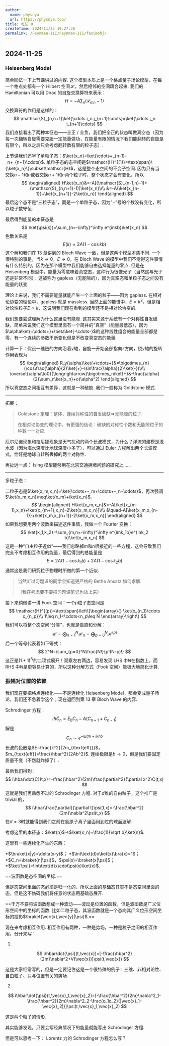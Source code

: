 ```yaml
---
author:
  name: physnya
  url: https://physnya.top/
title: 札记 8
createTime: 2024/11/25 19:27:36
permalink: /Feynman-III/Feynman-III/fax5mohj/
---
```

## 2024-11-25

### Heisenberg Model

简单回忆一下上节课讲过的内容. 这个模型本质上是一个格点量子场论模型，在每一个格点处都有一个 Hilbert 空间$\mathscr{H}$，然后相邻的空间耦合起来. 我们的 Hamiltonian 可以用 Dirac 的自旋交换算符来表示：
$$
H=-A\sum_n(\mathscr{S}_{mn}-1)
$$
交换算符的作用是这样的：
$$
\mathscr{S}_{n,n+1}\ket{\cdots i_n j_{n+1}\cdots}=\ket{\cdots j_n i_{n+1}\cdots}
$$
我们直接看出了两种本征态——全正 / 全负，我们把全正的状态叫做真空态（因为每一次翻转自旋需要克服一定能量做功，在能量有限的情况下我们能翻转的自旋是有限个，所以之后只会考虑翻转数有限的粒子态）.

上节课我们还学了单粒子态：$\ket{x_n}=\ket{\cdots+_{n-1}-_n+_{n+1}\cdots}$. 单粒子态的态空间是$\mathscr{H}^{(1)}=\text{span}\{\ket{x_n}\}\subset\mathscr{H}$，这是整个态空间的不变子空间. 因为只有当交换$n-1$和$n$或者交换$n+1$和$n$两个粒子时，整个状态才会有变化，所以
$$
\begin{aligned}
H\ket{x_n}&=-A[(\mathscr{S}_{n-1,n}-1)+(\mathscr{S}_{n,n+1}-1)]\ket{x_n}\\\\
&=-A(\ket{x_{n-1}}+\ket{x_{n+1}}-2\ket{x_n})
\end{aligned}
$$
最后这个态不是“三粒子态”，而是一个单粒子态，因为“$-$”号的个数没有变化，所以粒子数守恒.

最后得到能量的本征态是
$$
\ket{\psi(k)}=\sum_{n=-\infty}^\infty e^{inkb}\ket{x_n}
$$
色散关系是
$$
E(k)=2A(1-\cos kb)
$$
这个解和我们在 13 章讲到的 Bloch Wave 一致，但是这两个模型本质不同. 一个很特别的事是，当$k\to0$，$E\to0$，在 Bloch Wave 的模型中我们不觉得这件事情有什么特别的，因为在那个模型中我们能够自由选择能量的零点. 但是在 Heisenberg 模型中，能量为零意味着真空态，这种行为很像光子（当然这与光子还是非常不同），这被称为 gapless（无能隙的），因为真空态和单粒子态之间没有能量的跃变.

理论上来说，我们不需要能量就能产生一个上面的粒子——因为 gapless. 在相对论协变的理论中，gapless 就是 massless. 当然上面的能谱中，$E\propto k^2$，但是相对论性粒子$E\propto k$，这说明我们现在看到的模型还不是相对论协变的.

我们想要尝试理解为什么这里没有能隙. 这其实来源于系统有一个对称性自发破缺，简单来说我们这个模型里面有一个简并的“真空”（能量最低态），因为$\alpha\ket{+\cdots+}+\beta\ket{-\cdots-}$的这种线性组合的能量全部都是零，有一个连续的参数不断变化但是不改变真空态的能量.

计算一下：假设一维链的方向沿着$y$轴，自旋一开始全部指向$z$方向，绕$y$轴的旋转作用表现为
$$
\begin{aligned}
R_y(\alpha)\ket{+\cdots+}&=\bigotimes_{n}(\cos\frac{\alpha}{2}\ket{+}-\sin\frac{\alpha}{2}\ket{-})\\\\
\overset{\alpha\to0}{\longrightarrow}\bigotimes_n\ket{+}&-\frac{\alpha}{2}\sum_n\ket{x_n}+o(\alpha^2)
\end{aligned}
$$
所以真空态之间相互有差异，这就是一种破缺. 我们一般称为 Goldstone 模式.

---

拓展：

> Goldstone 定理：整体、连续对称性的自发破缺$\Longrightarrow$无能隙的粒子.
>
> 在相对论协变的理论中，有更强的结论：破缺的对称性个数和无能隙粒子的种数一一对应.

厄尔尼诺现象和拉尼娜现象是天气扰动的两个长波模式，为什么？洋流的建模是浅水波（因为海水深度比地球深度小多了），可以通过 Euler 方程解出两个长波模式，恰好是地球自转所丢掉的两个对称性.

再扯远一点： Ising 模型能够用在北京交通拥堵问题的研究上……

---

多粒子态：

二粒子态是$\ket{x_m,x_n}=\ket{\cdots+-_m+\cdots+-_n+\cdots}$，再次强调$\ket{x_m,x_n}\neq\ket{x_m}+\ket{x_n}$.
$$
\begin{aligned}
H\ket{x_m,x_n}&=-A[\ket{x_{m-1},x_n}+\ket{x_{m+1},x_n}-2\ket{x_m,x_n}]\\\\
&\quad-A[\ket{x_m,x_{n-1}}+\ket{x_m,x_{n+1}}-2\ket{x_m,x_n}]
\end{aligned}
$$
如果我想要用两个波数来描述这件事情，我做一个 Fourier 变换：
$$
\ket{k_1,k_2}=\sum_{m,n=-\infty}^\infty e^{imk_1b}e^{ink_2 b}\ket{x_m,x_n}
$$
这是一种“自由粒子近似”——我们忽略掉$m$和$n$很接近的一些方程，这会导致我们完全不考虑相互作用的能量，最后得到的总能量是
$$
E=2A(1-\cos k_1b)+2A(1-\cos k_2b)
$$
通常这是我们研究粒子物理时所做的第一个近似.

> 当然听过习题课的同学会知道更严格的 Bethe Ansatz 如何求解.
>
> （我在考虑要不要把习题课笔记也放上来）

接下来稍微讲一讲 Fook 空间：一个$p$粒子态空间是
$$
\mathscr{H}^{(p)}=\text{span}\left\{\begin{array}{}
\ket{x_{n_1}\cdots x_{n_p}}\\
1\leq n_1<\cdots<n_p\leq N
\end{array}\right\}
$$
我们可以将整个态空间“分类”，也就是做直和分解：
$$
\mathscr{H}=\bigotimes_{n=1}^N\mathscr{H}_n=\bigoplus_{p=0}^N\mathscr{H}^{(p)}
$$
后一个等号代表着如下等式：
$$
2^N=\sum_{p=0}^N\frac{N!}{p!(N-p)!}
$$
这正是$(1+1)^N$的二项式展开！观察左右两边，容易发现 LHS 中$N$在指数上，而 RHS 中$N$是更容易计算的，所以这种分解方式（Fook 空间）能极大地简化计算.

### 振幅对位置的依赖

我们现在要把格点连续化——不是连续化 Heisenberg Model，那会变成量子场论，我们还不急着学这个；现在退回到第 13 章 Bloch Wave 的内容.

Schrodinger 方程：
$$
i\hbar\dot{C}_n=E_0C_n-A(C_{n+1}+C_{n-1})
$$
解是
$$
C_n\sim e^{-iEt/\hbar+iknb}
$$
长波的色散是$E=\frac{k^2}{2m_{\text{eff}}}$，$m_{\text{eff}}=\frac{\hbar^2}{2Ab^2}$. 连续极限是$b\to0$，但是我们要固定质量不变（不然就炸掉了）.

最后我们得到：
$$
i\hbar\dot{C}(t,x)=-\frac{\hbar^2}{2m}\frac{\partial^2}{\partial x^2}C(t,x)
$$
这就是我们再熟悉不过的 Schrodinger 方程. 对于$d$维的自由粒子，这个推广是 trivial 的，
$$
i\hbar\frac{\partial}{\partial t}\psi(t,x)=-\frac{\hbar^2}{2m}\nabla^2\psi(t,x)
$$
在$d=3$时就能得到我们之前在氢原子离子里面用到过的球面波解.

考虑这里的本征态：$\ket{n}$$\longrightarrow$$\ket{x_n}=\frac{1}{\sqrt b}\ket{n}$.

这里有一些连续化产生的东西：

*$\braket{x|y}=\delta(x-y)$；
*$\int\text{d}x\ket{x}\bra{x}=1$；
*$C_n=\braket{n|\psi}$，$\psi(x)=\braket{x|\psi}$；
*$\ket{\psi}=\int\text{d}x\cdot\psi(x)\ket{x}$.

==波函数是态空间的坐标.==

但是态空间里面的态必须是归一化的，所以上面的基础态其实不是态空间里面的态，但是这不妨碍我们将任意的状态用基础态展开.

==千万不要将波函数想成一种波动——波动是位置的函数，但是波函数是广义位形空间中的坐标的函数. 比如二粒子态，其波函数就是一个态向其广义位形空间坐标的投影$\braket{\vec{x},\vec{y}|\psi}$.==

现在来考虑相互作用. 相互作用有两种，一种是势场，一种是粒子之间的相互作用，分开来写：

1.
$$
i\hbar\dot{\psi}(t,\vec{x})=[-\frac{\hbar^2}{2m}\nabla^2+V(\vec{x})]\psi(t,\vec{x})
$$

这是大家经常写的，但是一定要记住这是一个很特殊的例子：三维、非相对论性、自由粒子、只与位置有关的势场.

2.
$$
i\hbar\dot{\psi}(t,\vec{x}_1,\vec{x}_2)=[-\frac{\hbar^2}{2m}\nabla^2_1-\frac{\hbar^2}{2m}\nabla^2_2-\frac{q_1q_2}{|\vec{x}_1-\vec{x}_2|}]\psi(t,\vec{x}_1,\vec{x}_2)
$$

这是两个粒子的情形.

其实能够发现，只要会写经典情况下的能量就能写出 Schrodinger 方程.

但是可以思考一下： Lorentz 力的 Schrodinger 方程怎么写？